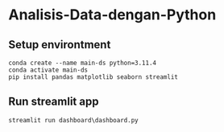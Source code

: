 # Analisis-Data-dengan-Python

## Setup environtment
```
conda create --name main-ds python=3.11.4
conda activate main-ds
pip install pandas matplotlib seaborn streamlit
```
## Run streamlit app
`streamlit run dashboard\dashboard.py`
